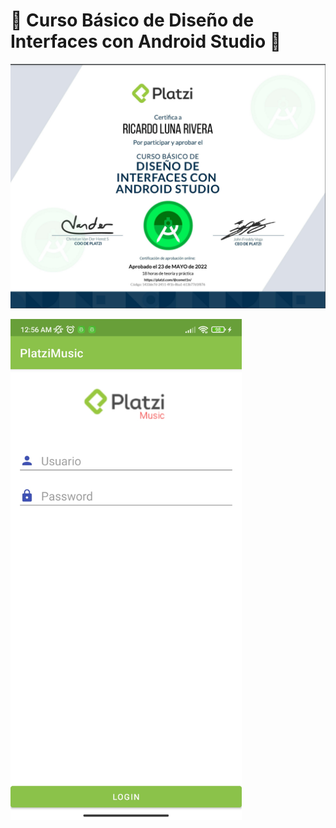 # 🤖 Curso Básico de Diseño de Interfaces con Android Studio 🤖
![img](./img/interfacesAndroid.png)

<img src="./img/demo.jpg" width="370"/>
